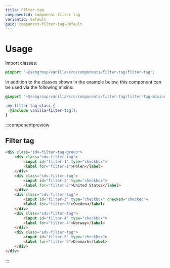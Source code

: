 ```yaml
---
title: Filter-tag
componentid: component-filter-tag
variantid: default
guid: component-filter-tag-default
---
```


# Usage

Import classes:

```scss
@import '~@sebgroup/vanilla/src/components/filter-tag/filter-tag';
```

In addition to the classes shown in the example below, this component can be used via the following mixins:

```scss
@import '~@sebgroup/vanilla/src/components/filter-tag/filter-tag-mixins';

.my-filter-tag-class {
  @include vanilla-filter-tag();
}
```

:::componentpreview

## Filter tag

```html
<div class="sdv-filter-tag-group">
    <div class="sdv-filter-tag">
        <input id="filter-1" type="checkbox">
        <label for="filter-1">Polen</label>
    </div>
    <div class="sdv-filter-tag">
        <input id="filter-2" type="checkbox">
        <label for="filter-2">United States</label>
    </div>
    <div class="sdv-filter-tag">
        <input id="filter-3" type="checkbox" checked="checked">
        <label for="filter-3">Sweden</label>
    </div>
    <div class="sdv-filter-tag">
        <input id="filter-4" type="checkbox">
        <label for="filter-4">Norway</label>
    </div>
    <div class="sdv-filter-tag">
        <input id="filter-5" type="checkbox">
        <label for="filter-5">Denmark</label>
    </div>
</div>
```
:::
